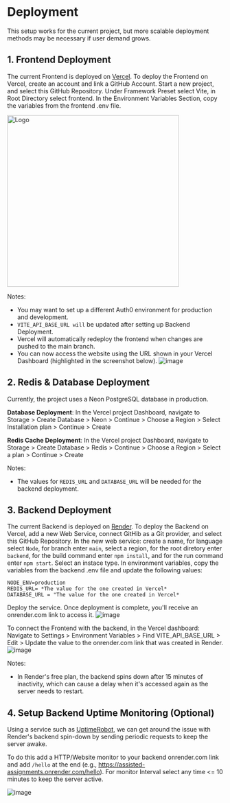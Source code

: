# Deployment
This setup works for the current project, but more scalable deployment methods may be necessary if user demand grows.
## 1. Frontend Deployment
The current Frontend is deployed on [Vercel](https://vercel.com/). To deploy the Frontend on Vercel, create an account and link a GitHub Account. Start a new project, and select this GitHub Repository. Under Framework Preset select Vite, in Root Directory select frontend. In the Environment Variables Section, copy the variables from the frontend .env file. 

<img src="https://github.com/user-attachments/assets/a0048e98-55dd-427b-83b7-116a1a3089ad" alt="Logo" height="400"/>

Notes: 
- You may want to set up a different Auth0 environment for production and development.
- `VITE_API_BASE_URL will` be updated after setting up Backend Deployment.
- Vercel will automatically redeploy the frontend when changes are pushed to the main branch.
- You can now access the website using the URL shown in your Vercel Dashboard (highlighted in the screenshot below).
![image](https://github.com/user-attachments/assets/4911b60d-ed9b-4068-8d66-5b523abe04a9)

## 2. Redis & Database Deployment
Currently, the project uses a Neon PostgreSQL database in production.

**Database Deployment**: In the Vercel project Dashboard, navigate to Storage > Create Database > Neon > Continue > Choose a Region > Select Installation plan > Continue > Create

**Redis Cache Deployment**: In the Vercel project Dashboard, navigate to Storage > Create Database > Redis > Continue > Choose a Region > Select a plan > Continue > Create

Notes:
- The values for `REDIS_URL` and `DATABASE_URL` will be needed for the backend deployment.

## 3. Backend Deployment
The current Backend is deployed on [Render](https://render.com/). To deploy the Backend on Vercel, add a new Web Service, connect GitHib as a Git provider, and select this GitHub Repository. In the new web service: create a name, for language select `Node`, for branch enter `main`, select a region, for the root diretory enter `backend`, for the build command enter `npm install`, and  for the run command enter `npm start`. Select an instace type. In environment variables, copy the variables from the backend .env file and update the following values:
```
NODE_ENV=production
REDIS_URL= *The value for the one created in Vercel*
DATABASE_URL = "The value for the one created in Vercel*
```
Deploy the service. Once deployment is complete, you'll receive an onrender.com link to access it.
![image](https://github.com/user-attachments/assets/63cd2f5a-103a-4e2e-b6f2-f5f71dcd58e4)

 To connect the Frontend with the backend, in the Vercel dashboard: Navigate to Settings > Environment Variables > Find VITE_API_BASE_URL > Edit > Update the value to the onrender.com link that was created in Render.
![image](https://github.com/user-attachments/assets/a7d373b5-68b9-4d7a-9e6b-c82f210e71cf)

Notes:
- In Render's free plan, the backend spins down after 15 minutes of inactivity, which can cause a delay when it's accessed again as the server needs to restart.

## 4. Setup Backend Uptime Monitoring (Optional)
Using a service such as [UptimeRobot](https://uptimerobot.com/), we can get around the issue with Render's backend spin-down by sending periodic requests to keep the server awake.

To do this add a HTTP/Website monitor to your backend onrender.com link and add `/hello` at the end (e.g., https://assisted-assignments.onrender.com/hello). For monitor Interval select any time <= 10 minutes to keep the server active.

![image](https://github.com/user-attachments/assets/3f780d7c-f2b8-4d4a-9cb7-b92704a5b656)




